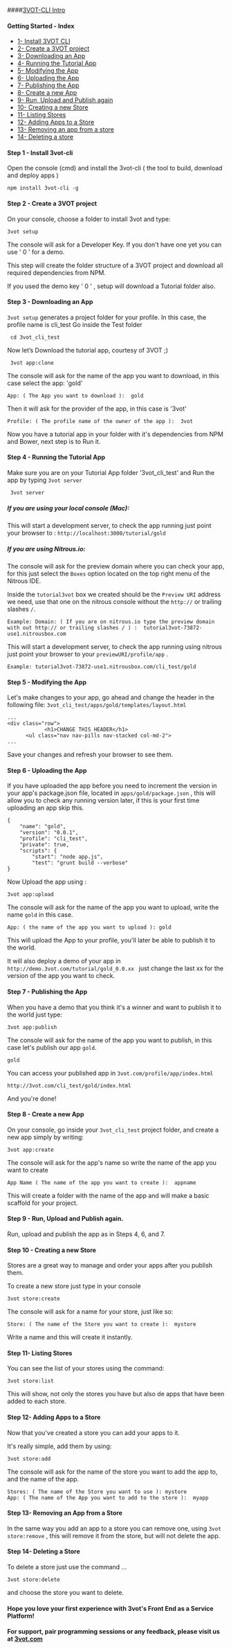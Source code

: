####[3VOT-CLI Intro](https://github.com/3vot/3vot-cli/blob/master/readme.md)
#### Getting Started - Index
- [1- Install 3VOT CLI](#install)
- [2- Create a 3VOT project](#create)
- [3- Downloading an App](#download) 
- [4- Running the Tutorial App](#run) 
- [5- Modifying the App](#modify)
- [6- Uploading the App](#upload)
- [7- Publishing the App](#publish)
- [8- Create a new App](#create)
- [9- Run, Upload and Publish again](#run2)
- [10- Creating a new Store](#createStore)
- [11- Listing Stores](#list)
- [12- Adding Apps to a Store](#add)
- [13- Removing an app from a store](#remove)
- [14- Deleting a store](#delete)


#### <a name="install"></a> Step 1 - Install 3vot-cli

Open the console (cmd) and install the 3vot-cli ( the tool to build, download and deploy apps )
```
npm install 3vot-cli -g
```


#### <a name="create"></a> Step 2 - Create a 3VOT project
On your console, choose a folder to install 3vot and type:
``` 
3vot setup 
```

The console will ask for a Developer Key. If you don't have one yet you can use ' 0 ' for a demo.

This step will create the folder structure of a 3VOT project and download all required dependencies from NPM. 

If you used the demo key ' 0 ' , setup will download a Tutorial folder also.


#### <a name="download"></a> Step 3 - Downloading an App

`3vot setup` generates a project folder for your profile. In this case, the profile name is cli_test
Go inside the Test folder
```
 cd 3vot_cli_test
```

Now let’s Download the tutorial app, courtesy of 3VOT ;)
```
 3vot app:clone
```

The console will ask for the name of the app you want to download, in this case select the app:  'gold'
```
App: ( The App you want to download ):  gold
```

Then it will ask for the provider of the app, in this case is '3vot'
```
Profile: ( The profile name of the owner of the app ):  3vot 
```

Now you have a tutorial app in your folder with it's dependencies from NPM and Bower, next step is to Run it.


#### <a name="run"></a> Step 4 - Running the Tutorial App

Make sure you are on your Tutorial App folder '3vot_cli_test' and Run the app by typing `3vot server`
```
 3vot server
```

##### If you are using your local console (Mac):

This will start a development server, to check the app running just point your browser to : ``http://localhost:3000/tutorial/gold``

##### If you are using Nitrous.io:

The console will ask for the preview domain where you can check your app, for this just select the `Boxes` option located on the top right menu of the Nitrous IDE. 

Inside the `tutorial3vot` box we created should be the `Preview URI` address we need, use that one on the nitrous console without the `http://` or trailing slashes `/`. 

```
Example: Domain: ( If you are on nitrous.io type the preview domain with out http:// or trailing slashes / ) :  tutorial3vot-73872-use1.nitrousbox.com
```

This will start a development server, to check the app running using nitrous just point your browser to your `previewURI/profile/app` .
```
Example: tutorial3vot-73872-use1.nitrousbox.com/cli_test/gold
```

#### <a name="modify"></a> Step 5 - Modifying the App
Let's make changes to your app, go ahead and change the header in the following file:  ``3vot_cli_test/apps/gold/templates/layout.html``

```
...
<div class="row">
            <h1>CHANGE THIS HEADER</h1>
      <ul class="nav nav-pills nav-stacked col-md-2">
...
```

Save your changes and refresh your browser to see them.


#### <a name="upload"></a> Step 6 - Uploading the App
If you have uploaded the app before you need to increment the version in your app's package.json file, located in `apps/gold/package.json` , this will allow you to check any running version later, if this is your first time uploading an app skip this.
```
{
	"name": "gold",
	"version": "0.0.1",
	"profile": "cli_test",
	"private": true,
	"scripts": {
		"start": "node app.js",
		"test": "grunt build --verbose"
}
```

Now Upload the app using :
```
3vot app:upload 
```
The console will ask for the name of the app you want to upload, write the name `gold` in this case.
```
App: ( the name of the app you want to upload ): gold
```
This will upload the App to your profile, you'll later be able to publish it to the world.

It will also deploy a demo of your app in ``http://demo.3vot.com/tutorial/gold_0.0.xx `` just change the last xx for the version of the app you want to check.

#### <a name="publish"></a> Step 7 - Publishing the App

When you have a demo that you think it's a winner and want to publish it to the world just type:
```
3vot app:publish 
```

The console will ask for the name of the app you want to publish, in this case let's publish our app `gold`.
```
gold
```

You can access your published app in `3vot.com/profile/app/index.html`
```
http://3vot.com/cli_test/gold/index.html
```

And you're done!

#### <a name="create"></a> Step 8 - Create a new App

On your console, go inside your `3vot_cli_test` project folder, and create a new app simply by writing:
```
3vot app:create
```

The console will ask for the app's name so write the name of the app you want to create
```
App Name ( The name of the app you want to create ):  appname
```

This will create a folder with the name of the app and will make a basic scaffold for your project. 

#### <a name="run2"></a> Step 9 - Run, Upload and Publish again.

Run, upload and publish the app as in Steps 4, 6, and 7.


#### <a name="createStore"></a> Step 10 - Creating a new Store

Stores are a great way to manage and order your apps after you publish them.

To create a new store just type in your console 
```
3vot store:create
```

The console will ask for a name for your store, just like so:
```
Store: ( The name of the Store you want to create ):  mystore
```	

Write a name and this will create it instantly.

#### <a name="list"></a> Step 11- Listing Stores

You can see the list of your stores using the command:
```	
3vot store:list
```	
This will show, not only the stores you have but also de apps that have been added to each store.

#### <a name="add"></a> Step 12- Adding Apps to a Store

Now that you've created a store you can add your apps to it.

It's really simple, add them by using:
```	
3vot store:add
```	

The console will ask for the name of the store you want to add the app to, and the name of the app.
```	
Stores: ( The name of the Store you want to use ): mystore
App: ( The name of the App you want to add to the store ):  myapp
```	

#### <a name="remove"></a> Step 13- Removing an App from a Store

In the same way you add an app to a store you can remove one, using ``3vot store:remove`` , this will remove it from the store, but will not delete the app.


#### <a name="delete"></a> Step 14- Deleting a Store

To delete a store just use the command ...
```	
3vot store:delete
```	
and choose the store you want to delete.

#### Hope you love your first experience with 3vot's Front End as a Service Platform!
#### For support, pair programming sessions or any feedback, please visit us at [3vot.com](http://3vot.com/)



